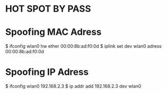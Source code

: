 HOT SPOT BY PASS
====================================================================================================

# Spoofing MAC Adress
$ ifconfig wlan0 hw ether 00:00:8b:ad:f0:0d
$ iplink set dev wlan0 adress 00:00:8b:ad:f0:0d

# Spoofing IP Adress
$ ifconfig wlan0 192.168.2.3
$ ip addr add 192.168.2.3 dev wlan0


